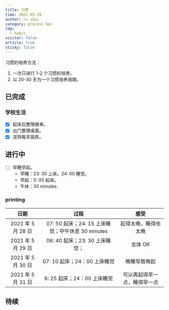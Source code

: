 ```yaml
---
title: 习惯
time: 2021-05-28
author: ru shui
category: process bar
tag:
  - habit
visitor: false
article: true
sticky: false
---
```


习惯的培养方法：

1. 一次只进行 1-2 个习惯的培养。
2. 以 20-30 天为一个习惯培养周期。

## 已完成

### 学校生活

- [x] 起床后整理被单。
- [x] 出门整理桌面。
- [x] 坚持每天锻炼。

## 进行中

- [ ] 早睡早起。
  - 早睡：23: 30 上床。24: 00 睡觉。
  - 早起：5: 00 起床。
  - 午休：30 minutes.

### printing

|        日期        |                       过程                        |             感受             |
| :----------------: | :-----------------------------------------------: | :--------------------------: |
| 2021 年 5 月 28 日 | 07: 50 起床；24: 15 上床睡觉；中午休息 30 minutes |     起得太晚，睡得也太晚     |
| 2021 年 5 月 29 日 |          06: 40 起床；23: 30 上床睡觉；           |           总体 OK            |
| 2021 年 5 月 30 日 |           07: 10 起床；24：00 上床睡觉            |         晚睡导致晚起         |
| 2021 年 5 月 31 日 |            6: 25 起床；24：00 上床睡觉            | 可以再起得早一点，睡得早一点 |

## 待续
